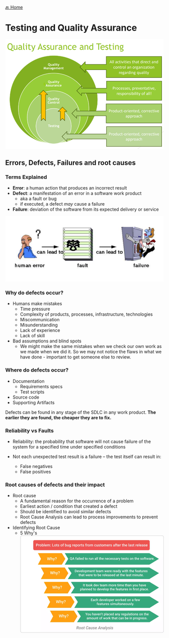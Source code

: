 [🔙 Home](../home.md)

# Testing and Quality Assurance
![image3.png](assets/image3.png)

## Errors, Defects, Failures and root causes
### Terms Explained
* **Error**: a human action that produces an incorrect result
* **Defect**: a manifestation of an error in a software work product
  * aka a fault or bug 
  * if executed, a defect _may_ cause a failure
* **Failure**: deviation of the software from its expected delivery or service

![image4.png](assets/image4.png)

### Why do defects occur?
* Humans make mistakes
  * Time pressure
  * Complexity of products, processes, infrastructure, technologies
  * Miscommunication
  * Misunderstanding
  * Lack of experience
  * Lack of skill
* Bad assumptions and blind spots
  * We might make the same mistakes when we check our own work as we made when we did it.
    So we may not notice the flaws in what we have done - important to get someone else to review.

### Where do defects occur?
* Documentation
  * Requirements specs
  * Test scripts
* Source code
* Supporting Artifacts

Defects can be found in any stage of the SDLC in any work product.
**The earlier they are found, the cheaper they are to fix.**

### Reliability vs Faults
* Reliability: the probability that software will not cause failure of the system
  for a specified time under specified conditions

* Not each unexpected test result is a failure – the test itself can result in:
  * False negatives
  * False positives

### Root causes of defects and their impact
* Root cause
  * A fundamental reason for the occurrence of a problem
  * Earliest action / condition that created a defect
  * Should be identified to avoid similar defects
  * Root Cause Analysis can lead to process improvements to prevent defects
* Identifying Root Cause
  * 5 Why's
![image5.png](assets/image5.png)
